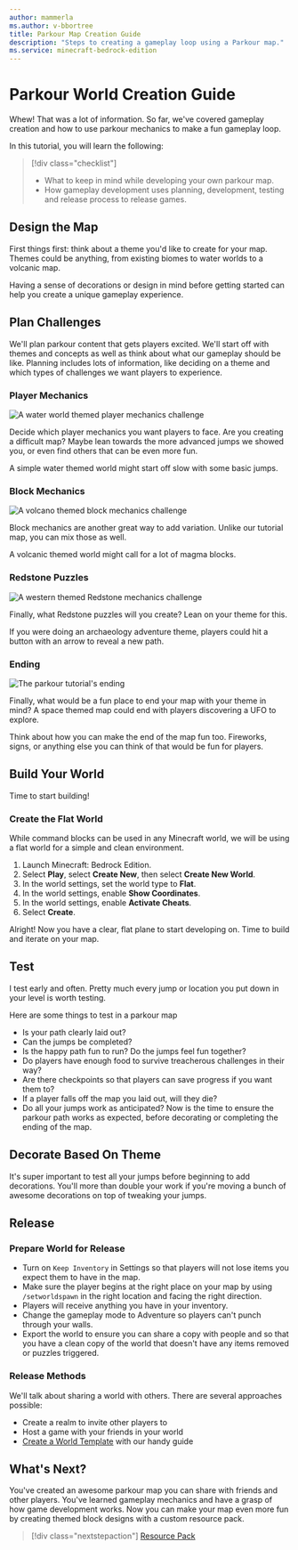 ```yaml
---
author: mammerla
ms.author: v-bbortree
title: Parkour Map Creation Guide
description: "Steps to creating a gameplay loop using a Parkour map."
ms.service: minecraft-bedrock-edition
---
```


# Parkour World Creation Guide

Whew! That was a lot of information. So far, we've covered gameplay creation and how to use parkour mechanics to make a fun gameplay loop.

In this tutorial, you will learn the following:

> [!div class="checklist"]
>
> - What to keep in mind while developing your own parkour map.
> - How gameplay development uses planning, development, testing and release process to release games.


## Design the Map

First things first: think about a theme you'd like to create for your map. Themes could be anything, from existing biomes to water worlds to a volcanic map.

Having a sense of decorations or design in mind before getting started can help you create a unique gameplay experience.

## Plan Challenges

We'll plan parkour content that gets players excited. We'll start off with themes and concepts as well as think about what our gameplay should be like.  Planning includes lots of information, like deciding on a theme and which types of challenges we want players to experience.

### Player Mechanics

![A water world themed player mechanics challenge](Media/Parkour/24ParkourPlayer.png)

Decide which player mechanics you want players to face. Are you creating a difficult map? Maybe lean towards the more advanced jumps we showed you, or even find others that can be even more fun.

A simple water themed world might start off slow with some basic jumps.

### Block Mechanics

![A volcano themed block mechanics challenge](Media/Parkour/25ParkourBlocks.png)

Block mechanics are another great way to add variation. Unlike our tutorial map, you can mix those as well.

A volcanic themed world might call for a lot of magma blocks.

### Redstone Puzzles

![A western themed Redstone mechanics challenge](Media/Parkour/26ParkourRedstone.png)

Finally, what Redstone puzzles will you create? Lean on your theme for this.

If you were doing an archaeology adventure theme, players could hit a button with an arrow to reveal a new path.

### Ending

![The parkour tutorial's ending](Media/Parkour/27ParkourEnd.png)

Finally, what would be a fun place to end your map with your theme in mind? A space themed map could end with players discovering a UFO to explore.

Think about how you can make the end of the map fun too. Fireworks, signs, or anything else you can think of that would be fun for players.

## Build Your World

Time to start building!

### Create the Flat World

While command blocks can be used in any Minecraft world, we will be
using a flat world for a simple and clean environment.

1. Launch Minecraft: Bedrock Edition.
1. Select **Play**, select **Create New**, then select **Create New
    World**.
1. In the world settings, set the world type to **Flat**.
1. In the world settings, enable **Show Coordinates**.
1. In the world settings, enable **Activate Cheats**.
1. Select **Create**.

Alright! Now you have a clear, flat plane to start developing on. Time to build and iterate on your map.

## Test

I test early and often. Pretty much every jump or location you put down in your level is worth testing.

Here are some things to test in a parkour map

- Is your path clearly laid out?
- Can the jumps be completed?
- Is the happy path fun to run? Do the jumps feel fun together?
- Do players have enough food to survive treacherous challenges in their way?
- Are there checkpoints so that players can save progress if you want them to?
- If a player falls off the map you laid out, will they die?
- Do all your jumps work as anticipated? Now is the time to ensure the parkour path works as expected, before decorating or completing the ending of the map.

## Decorate Based On Theme

It's super important to test all your jumps before beginning to add decorations. You'll more than double your work if you're moving a bunch of awesome decorations on top of tweaking your jumps.

## Release

### Prepare World for Release

- Turn on `Keep Inventory` in Settings so that players will not lose items you expect them to have in the map.
- Make sure the player begins at the right place on your map by using `/setworldspawn` in the right location and facing the right direction.
- Players will receive anything you have in your inventory.
- Change the gameplay mode to Adventure so players can't punch through your walls.
- Export the world to ensure you can share a copy with people and so that you have a clean copy of the world that doesn't have any items removed or puzzles triggered.

### Release Methods

We'll talk about sharing a world with others. There are several approaches possible:

- Create a realm to invite other players to
- Host a game with your friends in your world
- [Create a World Template](CreateWorldTemplate.md) with our handy guide

## What's Next?

You've created an awesome parkour map you can share with friends and other players. You've learned gameplay mechanics and have a grasp of how game development works. Now you can make your map even more fun by creating themed block designs with a custom resource pack.

> [!div class="nextstepaction"]
> [Resource Pack](ResourcePack.md)
